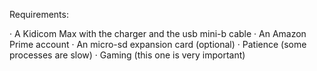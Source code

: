 Requirements:

· A Kidicom Max with the charger and the usb mini-b cable
· An Amazon Prime account
· An micro-sd expansion card (optional)
· Patience (some processes are slow)
· Gaming (this one is very important) 
